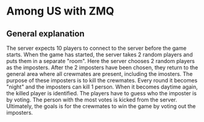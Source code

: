 # Among US with ZMQ

## General explanation

The server expects 10 players to connect to the server before the game starts. When the game has started, the server takes 2 random players and puts them in a separate "room". Here the server chooses 2 random players as the imposters. After the 2 imposters have been chosen, they return to the general area where all crewmates are present, including the imosters. The purpose of these imposters is to kill the crewmates. Every round it becomes "night" and the imposters can kill 1 person. When it becomes daytime again, the killed player is identified. The players have to guess who the imposter is by voting. The person with the most votes is kicked from the server. Ultimately, the goals is for the crewmates to win the game by voting out the imposters.
